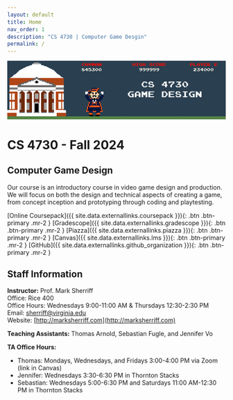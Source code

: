 ```yaml
---
layout: default
title: Home
nav_order: 1
description: "CS 4730 | Computer Game Desgin"
permalink: /
---
```


![CS 47430 Header Image](/assets/images/cs4730header.png)

# CS 4730 - Fall 2024
## Computer Game Design
Our course is an introductory course in video game design and production. We will focus on both the design and technical aspects of creating a game, from concept inception and prototyping through coding and playtesting.

[Online Coursepack]({{ site.data.externallinks.coursepack }}){: .btn  .btn-primary .mr-2 }
[Gradescope]({{ site.data.externallinks.gradescope }}){: .btn .btn-primary .mr-2  }
[Piazza]({{ site.data.externallinks.piazza }}){: .btn .btn-primary .mr-2  }
[Canvas]({{ site.data.externallinks.lms }}){: .btn .btn-primary .mr-2  }
[GitHub]({{ site.data.externallinks.github_organization }}){: .btn .btn-primary .mr-2  }

## Staff Information
__Instructor:__ Prof. Mark Sherriff   
Office: Rice 400   
Office Hours: Wednesdays 9:00-11:00 AM & Thursdays 12:30-2:30 PM       
Email: [sherriff@virginia.edu](mailto:sherriff@virginia.edu)    
Website: [http://marksherriff.com](http://marksherriff.com)    

__Teaching Assistants:__ Thomas Arnold, Sebastian Fugle, and Jennifer Vo

__TA Office Hours:__ 

* Thomas: Mondays, Wednesdays, and Fridays 3:00-4:00 PM via Zoom (link in Canvas)
* Jennifer: Wednesdays 3:30-6:30 PM in Thornton Stacks
* Sebastian: Wednesdays 5:00-6:30 PM and Saturdays 11:00 AM-12:30 PM in Thornton Stacks
